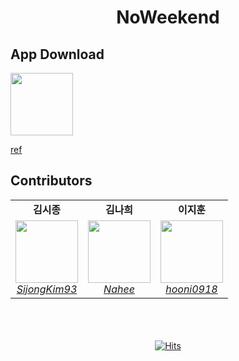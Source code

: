 <h1 align="center">NoWeekend</h1>

<!-- 
<p align="center">
<a href="[https://kotlinlang.org](https://kotlinlang.org/)"><img alt="Kotlin Version" src="https://img.shields.io/badge/Kotlin-1.8.0-blueviolet.svg?style=flat"/></a>
<a href="https://android-arsenal.com/api?level=23"><img alt="API" src="https://img.shields.io/badge/API-24%2B-brightgreen.svg?style=flat"/></a>
<a href="https://developer.android.com/studio/releases/gradle-plugin"><img alt="AGP" src="https://img.shields.io/badge/AGP-8.2.0-blue?style=flat"/></a>
<a href="https://opensource.org/licenses/Apache-2.0"><img alt="License" src="https://img.shields.io/badge/License-MIT-blue.svg"/></a>
</p>
-->

<!--Description-->

<!--<img src="" />-->

## App Download

<a href="https://www.naver.com">
<img src="https://github.com/user-attachments/assets/e7e0253d-26bc-4fd3-9f4d-1ff8c24f00fe" width="100" />
</a>


[ref](https://github.com/Lee-WonJun/JDD-Description)

## Contributors
<table>
  <tr align="center">
    <td><b>김시종</b></td>
    <td><b>김나희</b></td>
    <td><b>이지훈</b></td>
  </tr>
  <tr align="center">
    <td>
      <img src="https://github.com/user-attachments/assets/fa3c4110-7119-460d-951d-05f26fed6ae8?size=100" width="100" height="100"><br>
      <a href="https://github.com/SijongKim93"><i>SijongKim93</i></a>
    </td>
    <td>
      <img src="https://github.com/user-attachments/assets/b6062bcc-56cd-407f-a097-d8dc91147ddf?size=100" width="100" height="100"><br>
      <a href="https://github.com/k-nh"><i>Nahee</i></a>
    </td>
    <td>
      <img src="https://github.com/user-attachments/assets/dcecb35d-ea53-44c9-bf86-cbc0e4988d2f?size=100" width="100" height="100"><br>
      <a href="https://github.com/hooni0918"><i>hooni0918</i></a>
    </td>
  </tr>
</table>

<br>
<br>
<br>
<div align="center">
  <a href="https://hits.sh/github.com/mash-up-kr/NoWeekend-iOS/">
    <img src="https://hits.sh/github.com/mash-up-kr/NoWeekend-iOS.svg" alt="Hits">
  </a>
</div>

